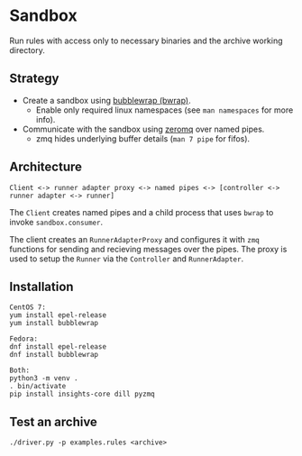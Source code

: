Sandbox
=======
Run rules with access only to necessary binaries and the archive working
directory.


Strategy
--------
- Create a sandbox using [bubblewrap (bwrap)](https://github.com/containers/bubblewrap).
    - Enable only required linux namespaces (see `man namespaces` for more info).
- Communicate with the sandbox using [zeromq](https://zeromq.org/languages/python/) over named pipes.
    - zmq hides underlying buffer details (`man 7 pipe` for fifos).


Architecture
------------
```
Client <-> runner adapter proxy <-> named pipes <-> [controller <-> runner adapter <-> runner]
```

The `Client` creates named pipes and a child process that uses `bwrap` to
invoke `sandbox.consumer`.

The client creates an `RunnerAdapterProxy` and configures it with `zmq`
functions for sending and recieving messages over the pipes. The proxy is
used to setup the `Runner` via the `Controller` and `RunnerAdapter`.


Installation
------------
```
CentOS 7:
yum install epel-release
yum install bubblewrap

Fedora:
dnf install epel-release
dnf install bubblewrap

Both:
python3 -m venv .
. bin/activate
pip install insights-core dill pyzmq

```


Test an archive
------------
```
./driver.py -p examples.rules <archive>
```
